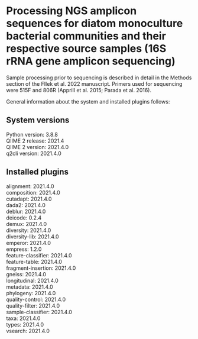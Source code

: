 # Processing NGS amplicon sequences for diatom monoculture bacterial communities and their respective source samples (16S rRNA gene amplicon sequencing)

Sample processing prior to sequencing is described in detail in the Methods section of the FIlek et al. 2022 manuscript. Primers used for sequencing were 515F and 806R (Apprill et al. 2015; Parada et al. 2016).

General information about the system and installed plugins follows:

## System versions
Python version: 3.8.8  
QIIME 2 release: 2021.4  
QIIME 2 version: 2021.4.0  
q2cli version: 2021.4.0  

## Installed plugins 
alignment: 2021.4.0  
composition: 2021.4.0  
cutadapt: 2021.4.0  
dada2: 2021.4.0  
deblur: 2021.4.0  
deicode: 0.2.4  
demux: 2021.4.0  
diversity: 2021.4.0  
diversity-lib: 2021.4.0  
emperor: 2021.4.0  
empress: 1.2.0  
feature-classifier: 2021.4.0  
feature-table: 2021.4.0  
fragment-insertion: 2021.4.0  
gneiss: 2021.4.0  
longitudinal: 2021.4.0  
metadata: 2021.4.0  
phylogeny: 2021.4.0  
quality-control: 2021.4.0  
quality-filter: 2021.4.0  
sample-classifier: 2021.4.0  
taxa: 2021.4.0  
types: 2021.4.0  
vsearch: 2021.4.0  
